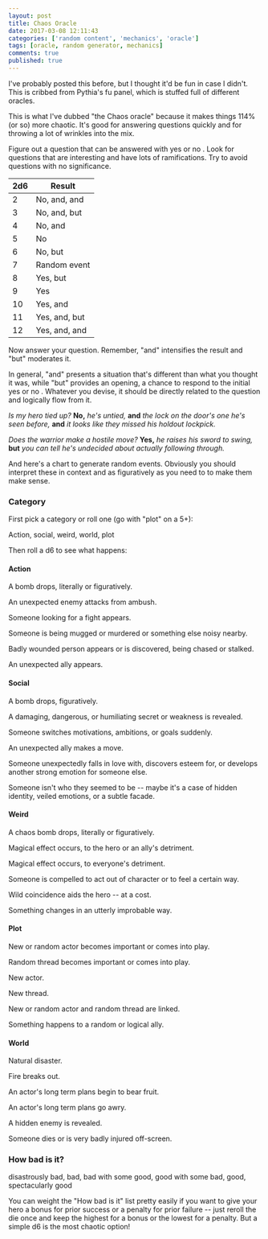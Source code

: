 ```yaml
---
layout: post
title: Chaos Oracle
date: 2017-03-08 12:11:43
categories: ['random content', 'mechanics', 'oracle']
tags: [oracle, random generator, mechanics]
comments: true
published: true
---
```


I've probably posted this before, but I thought it'd be fun in case I didn't. This is cribbed from Pythia's fu panel, which is stuffed full of different oracles.

This is what I've dubbed "the Chaos oracle" because it makes things 114% (or so) more chaotic. It's good for answering questions quickly and for throwing a lot of wrinkles into the mix.

<!--more-->

Figure out a question that can be answered with yes or no . Look for questions that are interesting and have lots of ramifications. Try to avoid questions with no significance.

| 2d6 | Result |
| --- | ----- |
2 | No, and, and
3 | No, and, but
4 | No, and
5 | No
6 | No, but
7 | Random event
8 | Yes, but
9 | Yes
10 | Yes, and
11 | Yes, and, but
12 | Yes, and, and

Now answer your question. Remember, "and" intensifies the result and "but" moderates it.

 In general, "and" presents a situation that's different than what you thought it was, while "but" provides an opening, a chance to respond to the initial yes or no . Whatever you devise, it should be directly related to the question and logically flow from it.

*Is my hero tied up?* **No,** *he's untied,* **and** *the lock on the door's one he's seen before,* **and** *it looks like they missed his holdout lockpick.*

*Does the warrior make a hostile move?* **Yes,** *he raises his sword to swing,* **but** *you can tell he's undecided about actually following through.*

And here's a chart to generate random events. Obviously you should interpret these in context and as figuratively as you need to to make them make sense.

### Category

First pick a category or roll one (go with "plot" on a 5+):

Action, social, weird, world, plot

Then roll a d6 to see what happens:

#### Action

 A bomb drops, literally or figuratively.

 An unexpected enemy attacks from ambush.

 Someone looking for a fight appears.

 Someone is being mugged or murdered or something else noisy nearby.

 Badly wounded person appears or is discovered, being chased or stalked.

 An unexpected ally appears.

#### Social

 A bomb drops, figuratively.

 A damaging, dangerous, or humiliating secret or weakness is revealed.

Someone switches motivations, ambitions, or goals suddenly.

 An unexpected ally makes a move.

 Someone unexpectedly falls in love with, discovers esteem for, or develops another strong emotion for someone else.

 Someone isn't who they seemed to be -- maybe it's a case of hidden identity, veiled emotions, or a subtle facade.

#### Weird

 A chaos bomb drops, literally or figuratively.

 Magical effect occurs, to the hero or an ally's detriment.

 Magical effect occurs, to everyone's detriment.

 Someone is compelled to act out of character or to feel a certain way.

 Wild coincidence aids the hero -- at a cost.

 Something changes in an utterly improbable way.

#### Plot

 New or random actor becomes important or comes into play.

 Random thread becomes important or comes into play.

 New actor.

 New thread.

 New or random actor and random thread are linked.

 Something happens to a random or logical ally.

#### World

 Natural disaster.

 Fire breaks out.

 An actor's long term plans begin to bear fruit.

 An actor's long term plans go awry.

 A hidden enemy is revealed.

 Someone dies or is very badly injured off-screen.

### How bad is it?

disastrously bad, bad, bad with some good, good with some bad, good, spectacularly good

You can weight the "How bad is it" list pretty easily if you want to give your hero a bonus for prior success or a penalty for prior failure -- just reroll the die once and keep the highest for a bonus or the lowest for a penalty. But a simple d6 is the most chaotic option!
